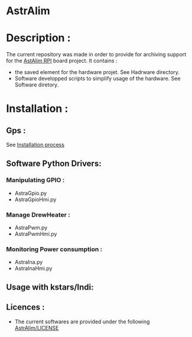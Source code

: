 # AstrAlim
# Description :
The current repository was made in order to provide for archiving support for the [AstAlim RPI](https://oshwlab.com/pololamag/nafa-astralim) board project.
It contains :
   * the saved element for the hardware projet. See Hadrware directory.
   * Software developped scripts to simplify usage of the hardware. See Software diretory.

# Installation :
## Gps :
See [Installation process](Software/Install/README.md)
## Software Python Drivers:
### Manipulating GPIO :
   * AstraGpio.py
   * AstraGpioHmi.py
### Manage DrewHeater :
   * AstraPwm.py
   * AstraPwmHmi.py
### Monitoring Power consumption :
   * AstraIna.py
   * AstraInaHmi.py
## Usage with kstars/Indi:
## Licences :
   * The current softwares are provided under the following [AstrAlim/LICENSE](licence)
